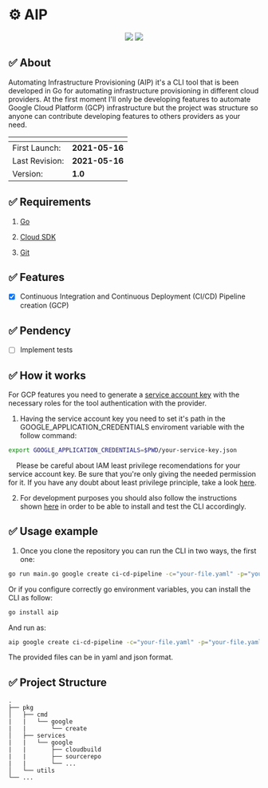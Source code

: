 # :gear: AIP

<p align="center">
  
<img src="https://img.shields.io/badge/Go-00ADD8?style=for-the-badge&logo=go&logoColor=white">
<img src="https://img.shields.io/badge/Google_Cloud-4285F4?style=for-the-badge&logo=google-cloud&logoColor=white">

</p>

## :white_check_mark: About
Automating Infrastructure Provisioning (AIP) it's a CLI tool that is been developed in Go for automating infrastructure provisioning in different cloud providers. At the first moment I'll only be developing features to automate Google Cloud Platform (GCP) infrastructure but the project was structure so anyone can contribute developing features to others providers as your need.

| <!-- --> | <!-- --> | 
--------------- |  ---------------
First Launch:   | **2021-05-16**    
Last Revision:  | **2021-05-16**    
Version:        | **1.0**

## :white_check_mark: Requirements

1. [Go](https://golang.org/doc/install)

2. [Cloud SDK](https://cloud.google.com/sdk)

3. [Git](https://git-scm.com/about)

## :white_check_mark: Features

- [x] Continuous Integration and Continuous Deployment (CI/CD) Pipeline creation (GCP)

## :white_check_mark: Pendency

- [ ] Implement tests


## :white_check_mark: How it works

For GCP features you need to generate a [service account key](https://cloud.google.com/iam/docs/creating-managing-service-account-keys) with the necessary roles for the tool authentication with the provider. 

1. Having the service account key you need to set it's path in the GOOGLE_APPLICATION_CREDENTIALS enviroment variable with the follow command:

```bash
export GOOGLE_APPLICATION_CREDENTIALS=$PWD/your-service-key.json
```

&nbsp;&nbsp;&nbsp;&nbsp;Please be careful about IAM least privilege recomendations for your service account key. Be sure that you're only giving the needed permission for it. If you have any doubt about least privilege principle, take a look [here](https://cloud.google.com/iam/docs/recommender-overview).

2. For development purposes you should also follow the instructions shown [here](https://golang.org/doc/gopath_code) in order to be able to install and test the CLI accordingly. 

## :white_check_mark: Usage example

1. Once you clone the repository you can run the CLI in two ways, the first one:

```bash
go run main.go google create ci-cd-pipeline -c="your-file.yaml" -p="your-file.yaml"
```

Or if you configure correctly go environment variables, you can install the CLI as follow:

```bash
go install aip
```

And run as:

```bash
aip google create ci-cd-pipeline -c="your-file.yaml" -p="your-file.yaml"
```

The provided files can be in yaml and json format.

## :white_check_mark: Project Structure

    .
    ├── pkg                     
    │   ├── cmd   
    |   |   └── google
    |   |       └── create
    │   ├── services     
    |   |   └── google
    |   |       ├── cloudbuild
    |   |       ├── sourcerepo
    |   |       └── ...
    │   └── utils                
    └── ...
